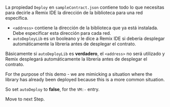 La propiedad `Deploy` en `sampleContract.json` contiene todo lo que necesitas para decirle a Remix IDE la dirección de la biblioteca para una red específica.

- `<address>` contiene la dirección de la biblioteca que ya está instalada. Debe especificar esta dirección para cada red.
- `autoDeployLib` es un booleano y le dice a Remix IDE si debería desplegar automáticamente la librería antes de desplegar el contrato.

Básicamente si `autoDeployLib` es **verdadero**, el `<address>` no será utilizado y Remix desplegará automáticamente la librería antes de desplegar el contrato.

For the purpose of this demo - we are mimicking a situation where the library has already been deployed because this is a more common situation.

So set `autoDeploy` to **false**, for the `VM:-` entry.

Move to next Step.
